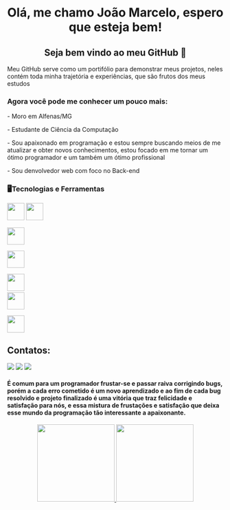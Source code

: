 ### <h1 align="center"> Olá, me chamo João Marcelo, espero que esteja bem! </h1>
### <h2 align="center"> Seja bem vindo ao meu GitHub 👋 </h2>


<p>Meu GitHub serve como um portifólio para demonstrar meus projetos, neles contém toda minha trajetória e experiências, que são frutos dos meus estudos</p>

<h3>Agora você pode me conhecer um pouco mais:</h3>
<p>- Moro em Alfenas/MG</p>
<p>- Estudante de Ciência da Computação</p>
<p>- Sou apaixonado em programação e estou sempre buscando meios de me atualizar e obter novos conhecimentos, estou focado em me tornar um ótimo programador e um também um ótimo profissional</p>
<p>- Sou denvolvedor web com foco no Back-end</p>

### <h3> 🖥️Tecnologias e Ferramentas</h3>
<code><img width="40px" src="https://cdn.jsdelivr.net/gh/devicons/devicon/icons/dotnetcore/dotnetcore-original.svg" /></code>
<code><img width="40px" src="https://cdn.jsdelivr.net/gh/devicons/devicon/icons/csharp/csharp-original.svg" /> </code>
<code> <img width="40px" src="https://cdn.jsdelivr.net/gh/devicons/devicon/icons/mysql/mysql-original-wordmark.svg" /> </code>
<code> <img width="40px" src="https://cdn.jsdelivr.net/gh/devicons/devicon/icons/java/java-original.svg" /> </code>
<code> <img width="40px" src="https://cdn.jsdelivr.net/gh/devicons/devicon/icons/c/c-original.svg" /></code>
<code> <img width="40px" src="https://cdn.jsdelivr.net/gh/devicons/devicon/icons/cplusplus/cplusplus-original.svg" /> </code>
<code> <img width="40px" src="https://cdn.jsdelivr.net/gh/devicons/devicon/icons/git/git-original.svg" /></code>

## Contatos:

<div>
<a href="https://www.linkedin.com/in/joao-marcelo-b-narciso/" target="_blank"><img src="https://img.shields.io/badge/-LinkedIn-%230077B5?style=for-the-badge&logo=linkedin&logoColor=white" target="_blank"></a>   
<a href="https://instagram.com/joao_marcelo_79/" target="_blank"><img src="https://img.shields.io/badge/-Instagram-%23E4405F?style=for-the-badge&logo=instagram&logoColor=white" target="_blank"></a>
<a href = "mailto:joaomarcelobn157@hotmail.com"><img src="https://img.shields.io/badge/-Hotmail-%230077B5?style=for-the-badge&logo=microsoft-outlook&logoColor=white&link=mailto" target="_blank"></a>
</div>



<h4> É comum para um programador frustar-se e passar raiva corrigindo bugs, porém a cada erro cometido é um novo aprendizado e ao fim de cada bug resolvido e projeto finalizado é uma vitória que traz felicidade e satisfação para nós, e essa mistura de frustações e satisfação que deixa esse mundo da programação tão interessante a apaixonante.</h4>

<div align="center">
<a href="https://github.com/Joao-Marcelo-B">
<img height="180em" src="https://github-readme-stats.vercel.app/api/top-langs/?username=Joao-Marcelo-B&layout=compact&langs_count=7&theme=dracula"/>
<img height="180em" src="https://github-readme-stats.vercel.app/api?username=Joao-Marcelo-B&show_icons=true&theme=dracula&include_all_commits=true&count_private=true"/>
</div>
